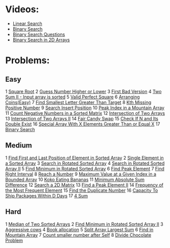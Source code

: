 # Videos:
- [Linear Search](https://youtu.be/_HRA37X8N_Q)
- [Binary Search](https://youtu.be/f6UU7V3szVw)
- [Binary Search Questions](https://youtu.be/W9QJ8HaRvJQ)
- [Binary Search in 2D Arrays](https://youtu.be/enI_KyGLYPo)

# Problems:

## Easy
1 [Square Root](https://leetcode.com/problems/sqrtx/)
2 [Guess Number Higher or Lower](https://leetcode.com/problems/guess-number-higher-or-lower/)
3 [First Bad Version](https://leetcode.com/problems/first-bad-version/)
4 [Two Sum II - Input array is sorted](https://leetcode.com/problems/two-sum-ii-input-array-is-sorted/)
5 [Valid Perfect Square](https://leetcode.com/problems/valid-perfect-square/)
6 [Arranging Coins(Easy)](https://leetcode.com/problems/arranging-coins/)
7 [Find Smallest Letter Greater Than Target](https://leetcode.com/problems/find-smallest-letter-greater-than-target/)
8 [Kth Missing Positive Number](https://leetcode.com/problems/kth-missing-positive-number/)
9 [Search Insert Position](https://leetcode.com/problems/search-insert-position/)
10 [Peak Index in a Mountain Array](https://leetcode.com/problems/peak-index-in-a-mountain-array/)
11 [Count Negative Numbers in a Sorted Matrix](https://leetcode.com/problems/count-negative-numbers-in-a-sorted-matrix/)
12 [Intersection of Two Arrays](https://leetcode.com/problems/intersection-of-two-arrays/)
13 [Intersection of Two Arrays II](https://leetcode.com/problems/intersection-of-two-arrays-ii/)
14 [Fair Candy Swap](https://leetcode.com/problems/fair-candy-swap/)
15 [Check If N and Its Double Exist](https://leetcode.com/problems/check-if-n-and-its-double-exist/)
16 [Special Array With X Elements Greater Than or Equal X](https://leetcode.com/problems/special-array-with-x-elements-greater-than-or-equal-x/)
17 [Binary Search](https://leetcode.com/problems/binary-search/)

## Medium
1 [Find First and Last Position of Element in Sorted Array](https://leetcode.com/problems/find-first-and-last-position-of-element-in-sorted-array/)
2 [Single Element in a Sorted Array](https://leetcode.com/problems/single-element-in-a-sorted-array/)
3 [Search in Rotated Sorted Array](https://leetcode.com/problems/search-in-rotated-sorted-array/)
4 [Search in Rotated Sorted Array II](https://leetcode.com/problems/search-in-rotated-sorted-array-ii/)
5 [Find Minimum in Rotated Sorted Array](https://leetcode.com/problems/find-minimum-in-rotated-sorted-array/)
6 [Find Peak Element](https://leetcode.com/problems/find-peak-element/)
7 [Find Right Interval](https://leetcode.com/problems/find-right-interval/)
8 [Reach a Number](https://leetcode.com/problems/reach-a-number/)
9 [Maximum Value at a Given Index in a Bounded Array](https://leetcode.com/problems/maximum-value-at-a-given-index-in-a-bounded-array/)
10 [Koko Eating Bananas](https://leetcode.com/problems/koko-eating-bananas/)
11 [Minimum Absolute Sum Difference](https://leetcode.com/problems/minimum-absolute-sum-difference/)
12 [Search a 2D Matrix](https://leetcode.com/problems/search-a-2d-matrix/)
13 [Find a Peak Element II](https://leetcode.com/problems/find-a-peak-element-ii/)
14 [Frequency of the Most Frequent Element](https://leetcode.com/problems/frequency-of-the-most-frequent-element/)
15 [Find the Duplicate Number](https://leetcode.com/problems/find-the-duplicate-number/)
16 [Capacity To Ship Packages Within D Days](https://leetcode.com/problems/capacity-to-ship-packages-within-d-days/)
17 [4 Sum](https://leetcode.com/problems/4sum/)

## Hard
1 [Median of Two Sorted Arrays](https://leetcode.com/problems/median-of-two-sorted-arrays/)
2 [Find Minimum in Rotated Sorted Array II](https://leetcode.com/problems/find-minimum-in-rotated-sorted-array-ii/)
3 [Aggressive cows](https://www.spoj.com/problems/AGGRCOW/)
4 [Book allocation](https://www.geeksforgeeks.org/allocate-minimum-number-pages/)
5 [Split Array Largest Sum](https://leetcode.com/problems/split-array-largest-sum/)
6 [Find in Mountain Array](https://leetcode.com/problems/find-in-mountain-array/)
7 [Count smaller number after Self](https://leetcode.com/problems/count-of-smaller-numbers-after-self/)
8 [Divide Chocolate Problem](https://curiouschild.github.io/leetcode/2019/06/21/divide-chocolate.html)
